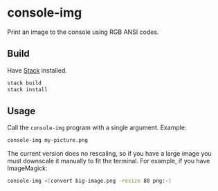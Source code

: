 # console-img
Print an image to the console using RGB ANSI codes.

## Build
Have [Stack](https://docs.haskellstack.org/) installed.

```bash
stack build
stack install
```

## Usage
Call the `console-img` program with a single argument.
Example:

```bash
console-img my-picture.png
```

The current version does no rescaling, so if you have a large image you
must downscale it manually to fit the terminal.
For example, if you have ImageMagick:

```bash
console-img <(convert big-image.png -resize 80 png:-)
```
